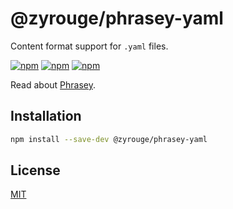 # @zyrouge/phrasey-yaml

Content format support for `.yaml` files.

[![npm](https://img.shields.io/npm/v/@zyrouge/phrasey-yaml)](https://npmjs.com/package/@zyrouge/phrasey-yaml)
[![npm](https://img.shields.io/npm/dw/@zyrouge/phrasey-yaml)](https://npmjs.com/package/@zyrouge/phrasey-yaml)
[![npm](https://img.shields.io/npm/l/@zyrouge/phrasey-yaml)](https://github.com/zyrouge/phrasey/tree/main/subpackages/phrasey-yaml)

Read about [Phrasey](https://zyrouge.github.io/phrasey/getting-started/).

## Installation

```bash
npm install --save-dev @zyrouge/phrasey-yaml
```

## License

[MIT](./LICENSE)
